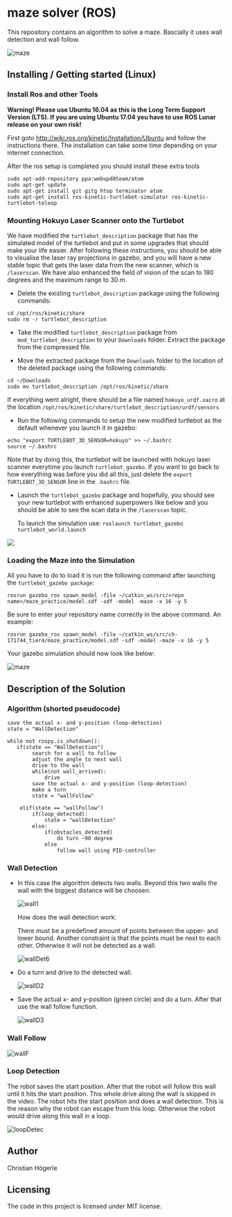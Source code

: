 # maze solver (ROS)
This repository contains an algorithm to solve a maze. Bascially it uses wall detection and wall follow. 

![maze](/uploads/0c6118ab0a00198acdcb42b54ebe1c1f/maze.png)

## Installing / Getting started (Linux)

### Install Ros and other Tools

**Warning! Please use Ubuntu 16.04 as this is the Long Term Support Version (LTS). If you are using Ubuntu 17.04 you have to use ROS Lunar release on your own risk!**

First goto http://wiki.ros.org/kinetic/Installation/Ubuntu and follow the instructions there. The installation can take some time depending on your internet connection.

After the ros setup is completed you should install these extra tools

```
sudo apt-add-repository ppa:webupd8team/atom
sudo apt-get update
sudo apt-get install git gitg htop terminator atom
sudo apt-get install ros-kinetic-turtlebot-simulator ros-kinetic-turtlebot-teleop
```

### Mounting Hokuyo Laser Scanner onto the Turtlebot

We have modified the `turtlebot_description` package that has the simulated model of the turtlebot and put in some upgrades that should make your life easier. After following these
instructions, you should be able to visualise the laser ray projections in gazebo, and you will have a new stable topic that gets the laser data from the new scanner, which is `/laserscan`. We
have also enhanced the field of vision of the scan to 180 degrees and the maximum range to 30 m.

* Delete the existing `turtlebot_description` package using the following commands:
```
cd /opt/ros/kinetic/share
sudo rm -r turtlebot_description
```

* Take the modified `turtlebot_description` package from `mod_turtlebot_description` to your `Downloads`
folder. Extract the package from the compressed file.

* Move the extracted package from the `Downloads` folder to the location of the deleted package using the following commands:
```
cd ~/Downloads
sudo mv turtlebot_description /opt/ros/kinetic/share
```
If everything went alright, there should be a file named `hokuyo_urdf.xacro` at the location `/opt/ros/kinetic/share/turtlebot_description/urdf/sensors`

* Run the following commands to setup the new modified turtlebot as the default whenever you launch it in gazebo:
```
echo "export TURTLEBOT_3D_SENSOR=hokuyo" >> ~/.bashrc
source ~/.bashrc
```
Note that by doing this, the turtlebot will be launched with hokuyo laser scanner everytime you launch `turtlebot_gazebo`. If you want to go back to how everything was before you did all this, just delete
the `export TURTLEBOT_3D_SENSOR` line in the `.bashrc` file.

* Launch the `turtlebot_gazebo` package and hopefully, you should see your new turtlebot with enhanced superpowers like below and you should be able to see the scan data in the `/laserscan` topic. 
  
    To launch the simulation use: `roslaunch turtlebot_gazebo turtlebot_world.launch`

![](https://fbe-gitlab.hs-weingarten.de/mat-iki/amr-mat/raw/master/.img/turtlebot_hokuyo.png)

### Loading the Maze into the Simulation

All you have to do to load it is run the following command after launching the `turtlebot_gazebo package`:

`rosrun gazebo_ros spawn_model -file ~/catkin_ws/src/<repo name>/maze_practice/model.sdf -sdf -model -maze -x 16 -y 5`

Be sure to enter your repository name correctly in the above command. An example:

`rosrun gazebo_ros spawn_model -file ~/catkin_ws/src/ch-171744_tier4/maze_practice/model.sdf -sdf -model -maze -x 16 -y 5`

Your gazebo simulation should now look like below:

![maze](/uploads/0c6118ab0a00198acdcb42b54ebe1c1f/maze.png)



## Description of the Solution

### Algorithm (shorted pseudocode)

```
save the actual x- and y-position (loop-detection)
state = "WallDetection"

while not rospy.is_shutdown():
   if(state == "WallDetection")
        search for a wall to follow
        adjust the angle to next wall
        drive to the wall
        while(not wall_arrived):
            drive
        save the actual x- and y-position (loop-detection)
        make a turn 
        state = "wallFollow"

    elif(state == "wallFollow")
        if(loop_detected):
            state = "wallDetection"
        else:
            if(obstacles_detected)
                do turn ~90 degree
            else  
                follow wall using PID-controller
```

### Wall Detection

* In this case the algorithm detects two walls. Beyond this two walls the wall with the biggest distance will be choosen. 

    ![wall1](/uploads/cc804a6a30a68fbe4ef532f0910bd25d/wall1.png)
    
    How does the wall detection work:
    
    There must be a predefined amount of points between the upper- and lower bound. Another constraint is that the points must be next to each other. 
    Otherwise it will not be detected as a wall.  
    
    ![wallDet6](/uploads/69e3766f6929081cb594986d43d67130/wallDet6.png)

* Do a turn and drive to the detected wall.

    ![wallD2](/uploads/f7a27bbbd6447538e1d0f6a603f1ff5a/wallD2.png)

* Save the actual x- and y-position (green circle) and do a turn. After that use the wall follow function.

    ![wallD3](/uploads/be8dab7568350e134cf5cd9d9282cfa0/wallD3.png)

### Wall Follow

![wallF](/uploads/569fb71f0dcb1b3193d32ea072b9df15/wallF.gif)


### Loop Detection

The robot saves the start position. After that the robot will follow this wall until it hits the start position. This whole drive along the wall is skipped in the video.
The robot hits the start position and does a wall detection. This is the reason why the robot can escape from this loop. Otherwise the robot would drive along this wall in a loop.

![loopDetec](/uploads/d869d099a6487baf842f13d862310e76/loopDetec.gif)


## Author
Christian Högerle

## Licensing
The code in this project is licensed under MIT license.
